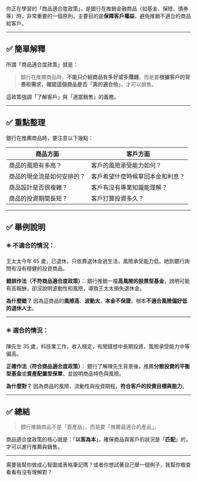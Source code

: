 你正在學習的「商品適合度政策」，是銀行在推銷金融商品（如基金、保險、債券等）時，非常重要的一個原則，主要目的是**保障客戶權益**，避免推銷不適合的商品給客戶。

---

## ✅ 簡單解釋

所謂「商品適合度政策」就是：

> 銀行在推薦商品時，**不能只介紹商品有多好或多賺錢**，而是要**根據客戶的背景和需求，確認這個商品是否「真的適合他」**，才可以銷售。

這政策強調「了解客戶」與「適當銷售」的義務。

---

## ✅ 重點整理

銀行在推薦商品時，要注意以下幾點：

| 商品方面                         | 客戶方面                          |
|------------------------------|-------------------------------|
| 商品的風險有多高？                  | 客戶的風險承受能力如何？              |
| 商品的現金流是如何安排的？           | 客戶希望什麼時候拿回本金和利息？         |
| 商品設計是否很複雜？                 | 客戶有沒有專業知識能理解？              |
| 商品的投資期間長短？                | 客戶打算投資多久？                   |

---

## ✅ 舉例說明

### ✳️ 不適合的情況：

王太太今年 65 歲，已退休，只依靠退休金過生活，風險承受能力低。她到銀行詢問有沒有穩健的投資商品。

**錯誤作法（不符商品適合度政策）**：
銀行推銷一檔**高風險的股票型基金**，說明可能有高報酬，卻沒說明波動性和風險，導致王太太損失退休金。

**為什麼錯？**
因為這商品的**風險高**、**波動大**、**本金不保證**，根本**不適合風險偏好低的退休人士**。

---

### ✳️ 適合的情況：

陳先生 35 歲，科技業工作，收入穩定，有閒錢想中長期投資，風險承受能力中等偏高。

**正確作法（符合商品適合度政策）**：
銀行了解陳先生背景後，推薦**分散投資的平衡型基金**或**資產配置型保單**，並說明商品特色與風險。

**為什麼對？**
因為商品的風險、流動性與投資期程，**符合客戶的投資目標與能力**。

---

## ✅ 總結

> 銀行推銷商品不是「賣產品」，而是要「推薦最適合的產品」。

商品適合度政策的核心就是：「**以客為本**」，確保商品與客戶的狀況是「**匹配**」的，才可以進行推薦與銷售。

---

需要我幫你做成心智圖或表格筆記嗎？或者你想試著自己舉一個例子，我幫你檢查看看有沒有理解對？